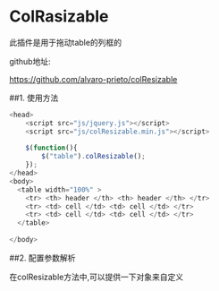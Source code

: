 # ColRasizable

此插件是用于拖动table的列框的

github地址:

<https://github.com/alvaro-prieto/colResizable>

##1. 使用方法

```javascript
<head>
    <script src="js/jquery.js"></script>
    <script src="js/colResizable.min.js"></script>
    
    $(function(){
        $("table").colResizable();
    });
</head>
<body>	 
  <table width="100%" >
    <tr> <th> header </th> <th> header </th> </tr>
    <tr> <td> cell </td> <td> cell </td> </tr>							
    <tr> <td> cell </td> <td> cell </td> </tr>					
  </table>	
  
</body>
```

##2. 配置参数解析

在colResizable方法中,可以提供一下对象来自定义

```javascript


```